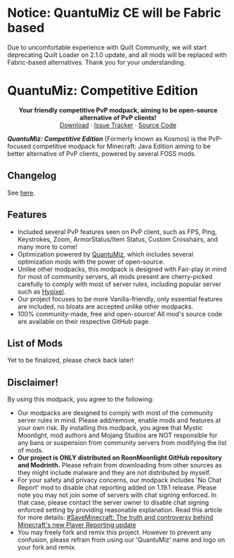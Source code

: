 # Notice: QuantuMiz CE will be Fabric based
Due to uncomfortable experience with Quilt Community, we will start deprecating Quilt Loader on 2.1.0 update, and all mods will be replaced with Fabric-based alternatives. Thank you for your understanding.

<!-- TITLE -->
<p align="center">
  <h1>QuantuMiz: Competitive Edition</h1>
  <p align="center">
    <b>Your friendly competitive PvP modpack, aiming to be open-source alternative of PvP clients!</b>
    <br />
    <a href="https://modrinth.com/modpack/quantumiz-ce/versions">Download</a>
    ·
    <a href="https://github.com/RoonMoonlight/QuantuMiz-CE/issues">Issue Tracker</a>
    ·
    <a href="https://github.com/RoonMoonlight/QuantuMiz-CE">Source Code</a>
  </p>
</p>

***QuantuMiz: Competitive Edition*** (Formerly known as Kosmos) is the PvP-focused competitive modpack for Minecraft: Java Edition aiming to be better alternative of PvP clients, powered by several FOSS mods.

## Changelog
See [here](https://github.com/RoonMoonlight/QuantuMiz-CE/releases).

## Features
* Included several PvP features seen on PvP client, such as FPS, Ping, Keystrokes, Zoom, ArmorStatus/Item Status, Custom Crosshairs, and many more to come!
* Optimization powered by [QuantuMiz](https://modrinth.com/modpack/quantumiz), which includes several optimization mods with the power of open-source.
* Unlike other modpacks, this modpack is designed with Fair-play in mind for most of community servers, all mods present are cherry-picked carefully to comply with most of server rules, including popular server such as [Hypixel](https://hypixel.net).
* Our project focuses to be more Vanilla-friendly, only essential features are included, no bloats are accepted unlike other modpacks.
* 100% community-made, free and open-source! All mod's source code are available on their respective GitHub page.

## List of Mods
Yet to be finalized, please check back later!
<!---
* [Borderless Mining](https://modrinth.com/mod/borderless-mining)
* [Chat Reporting Helper](https://modrinth.com/resourcepack/chat-reporting-helper)
* [Cloth Config API](https://modrinth.com/mod/cloth-config)
* [Continuity](https://modrinth.com/mod/continuity)
* [Dynamic Crosshair](https://modrinth.com/mod/dynamiccrosshair)
* [EntityCulling](https://modrinth.com/mod/entityculling)
* [Osmium](https://modrinth.com/mod/osmium)
* [Fabric API](https://modrinth.com/mod/fabric-api)
* [Fabric Language Kotlin](https://modrinth.com/mod/fabric-language-kotlin)
* [FastQuit](https://modrinth.com/mod/fastquit)
* [FerriteCore](https://modrinth.com/mod/ferrite-core)
* [Hold That Chunk](https://modrinth.com/mod/hold-that-chunk)
* [ImmediatelyFast](https://modrinth.com/mod/immediatelyfast)
* [Indium](https://modrinth.com/mod/indium)
* [Iris Shaders](https://modrinth.com/mod/iris)
* [Language Reload](https://modrinth.com/mod/language-reload)
* [Lithium](https://modrinth.com/mod/lithium)
* [Memory Leak Fix](https://modrinth.com/mod/memoryleakfix)
* [MixinTrace](https://modrinth.com/mod/mixintrace)
* [Mod Menu](https://modrinth.com/mod/modmenu)
* [Model Gap Fix](https://modrinth.com/mod/modelfix)
* [ModernFix](https://modrinth.com/mod/modernfix)
* [More Culling](https://modrinth.com/mod/moreculling)
* [No Chat Reports](https://modrinth.com/mod/no-chat-reports)
* [Osmium](https://modrinth.com/mod/osmium)
* [rainbowify](https://modrinth.com/mod/rainbowify)
* [Smooth Boot](https://modrinth.com/mod/smoothboot-fabric)
* [Sodium](https://modrinth.com/mod/sodium)
* [ThreadTweak](https://modrinth.com/mod/threadtweak)
* [YetAnotherConfigLib](https://modrinth.com/mod/yacl)
* [Zoomify](https://modrinth.com/mod/zoomify)
* [Your Options Shall Be Respected](https://modrinth.com/mod/yosbr)
--->

## Disclaimer!
By using this modpack, you agree to the following:
* Our modpacks are designed to comply with most of the community server rules in mind. Please add/remove, enable mods and features at your own risk. By installing this modpack, you agree that Mystic Moonlight, mod authors and Mojang Studios are NOT responsible for any bans or suspension from community servers from modifying the list of mods.
* **Our project is ONLY distributed on RoonMoonlight GitHub repository and Modrinth.** Please refrain from downloading from other sources as they might include malware and they are not distributed by myself.
* For your safety and privacy concerns, our modpack includes 'No Chat Report' mod to disable chat reporting added on 1.19.1 release. Please note you may not join some of servers with chat signing enforced. In that case, please contact the server owner to disable chat signing enforced setting by providing reasonable explanation. Read this article for more details: [#SaveMinecraft: The truth and controversy behind Minecraft's new Player Reporting update](https://www.windowscentral.com/gaming/minecraft/saveminecraft-the-truth-and-controversy-behind-minecrafts-new-player-reporting)
* You may freely fork and remix this project. However to prevent any confusion, please refrain from using our 'QuantuMiz' name and logo on your fork and remix.